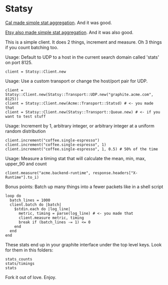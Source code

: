 # Statsy

[Cal made simple stat aggregation][cal].  And it was good.

[Etsy also made simple stat aggregation][etsy].  And it was also good.

This is a simple client.  It does 2 things, increment and measure.  Oh 3 things if you count batching too.

Usage: Default to UDP to a host in the current search domain called 'stats' on port 8125.

    client = Statsy::Client.new

Usage: Use a custom transport or change the host/port pair for UDP.

    client = Statsy::Client.new(Statsy::Transport::UDP.new("graphite.acme.com", 8125))
    client = Statsy::Client.new(Acme::Transport::Statsd) # <- you made that
    client = Statsy::Client.new(Statsy::Transport::Queue.new) # <- if you want to test stuff

Usage: Increment by 1, arbitrary integer, or arbitrary integer at a uniform random distribution

    client.increment("coffee.single-espresso")
    client.increment("coffee.single-espresso", 1)
    client.increment("coffee.single-espresso", 1, 0.5) # 50% of the time

Usage: Measure a timing stat that will calculate the mean, min, max, upper\_90 and count

    client.measure("acme.backend-runtime", response.headers["X-Runtime"].to_i)

Bonus points: Batch up many things into a fewer packets like in a shell script

    loop do
      batch_lines = 1000
      client.batch do |batch|
        $stdin.each do |log_line|
          metric, timing = parse(log_line) # <- you made that
          client.measure metric, timing
          break if (batch_lines -= 1) <= 0
        end
      end
    end

These stats end up in your graphite interface under the top level keys. Look for them in this folders:

    stats_counts
    stats/timings
    stats

Fork it out of love.  Enjoy.

[cal]:http://code.flickr.com/blog/2008/10/27/counting-timing/
[etsy]:http://codeascraft.etsy.com/2011/02/15/measure-anything-measure-everything/


